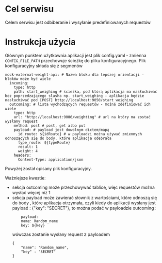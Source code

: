 # Cel serwisu
Celem serwisu jest odbiberanie i wysyłanie predefiniowanych requestów

# Instrukcja użycia 
Głównym punktem użytkownia aplikacji jest plik config.yaml - zmienna `CONFIG_FILE_PATH` przechowuje ścieżkę do pliku konfiguracyjnego.
Plik konfiguracyjny składa się z segmenów 
```
mock-external-weight-api: # Nazwa bloku dla lepszej orientacji - bloków może być wiele
  incoming: 
    type: http
    path: start_weighing # ścieżka, pod którą aplikacja ma nasłuchiwać bez poprzedzającego slasha np. start_weighing - aplikacja będzie nasłuchiwać pod [POST] http://localhost:9050/start_weighing
  outcoming: # lista wychodzących requestów - można zdefiniować ich wiele
    type: http
    url: "http://localhost:9006/weighting" # url na który ma zostać wysłany request
    method: post # post, get albo put
    payload: # payload jest dowolnym dictem/mapą
      id_route: ${idRoute} # w payloadzi można używać zmiennych odnoszących się do body, które aplikacja odebrała
      type_route: ${typeRoute}
      result: 1
      weight: 4
    headers: 
      Content-Type: application/json

```
Powyżej został opisany plik konfiguracyjny.

Ważniejsze kwestie:
- sekcja outcoming może przechowywać tablicę, więc requestów można wysłać więcej niż 1
- sekcja payload może zawierać słownik z wartościami, które odnoszą się do body , które aplikacja otrzymała, czyli kiedy do aplikacji wysłany jest payload : {"key": "SECRET"}, to można podać w payloadzie outcoming :
    ```
        payload: 
        name: Random_name
        key: ${key}
    ```
    wówczas zostanie wysłany request z payloadem 
    ```
    {
        "name": "Random_name", 
        "key" : "SECRET"
    }
    ```